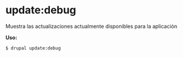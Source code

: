 # update:debug
Muestra las actualizaciones actualmente disponibles para la aplicación

**Uso:**
```
$ drupal update:debug
```
